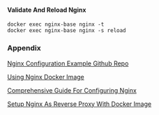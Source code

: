 #### Validate And Reload Nginx
```
docker exec nginx-base nginx -t
docker exec nginx-base nginx -s reload
```

### Appendix
[Nginx Configuration Example Github Repo](https://github.com/yeasy/docker-nginx/blob/master/nginx.default.conf)

[Using Nginx Docker Image](https://octopus.com/blog/using-nginx-docker-image)

[Comprehensive Guide For Configuring Nginx](https://dev.to/ritwikmath/nginx-reverse-proxy-in-localhost-and-docker-a-comprehensive-setup-guide-3d1o)

[Setup Nginx As Reverse Proxy With Docker Image](https://www.theserverside.com/blog/Coffee-Talk-Java-News-Stories-and-Opinions/Docker-Nginx-reverse-proxy-setup-example)
